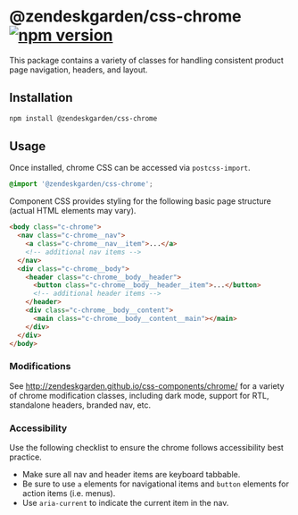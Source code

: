 # @zendeskgarden/css-chrome [![npm version][npm version badge]][npm version link]

[npm version badge]: https://flat.badgen.net/npm/v/@zendeskgarden/css-chrome
[npm version link]: https://www.npmjs.com/package/@zendeskgarden/css-chrome

This package contains a variety of classes for handling consistent
product page navigation, headers, and layout.

## Installation

```sh
npm install @zendeskgarden/css-chrome
```

## Usage

Once installed, chrome CSS can be accessed via `postcss-import`.

```css
@import '@zendeskgarden/css-chrome';
```

Component CSS provides styling for the following basic page structure
(actual HTML elements may vary).

```html
<body class="c-chrome">
  <nav class="c-chrome__nav">
    <a class="c-chrome__nav__item">...</a>
    <!-- additional nav items -->
  </nav>
  <div class="c-chrome__body">
    <header class="c-chrome__body__header">
      <button class="c-chrome__body__header__item">...</button>
      <!-- additional header items -->
    </header>
    <div class="c-chrome__body__content">
      <main class="c-chrome__body__content__main"></main>
    </div>
  </div>
</body>
```

### Modifications

See http://zendeskgarden.github.io/css-components/chrome/ for a variety
of chrome modification classes, including dark mode, support for RTL,
standalone headers, branded nav, etc.

### Accessibility

Use the following checklist to ensure the chrome follows accessibility
best practice.

- Make sure all nav and header items are keyboard tabbable.
- Be sure to use `a` elements for navigational items and `button`
  elements for action items (i.e. menus).
- Use `aria-current` to indicate the current item in the nav.
